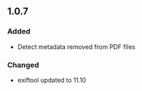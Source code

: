 ## 1.0.7
### Added
- Detect metadata removed from PDF files
### Changed
- exiftool updated to 11.10
